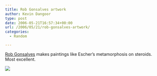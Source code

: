 ```yaml
---
title: Rob Gonsalves artwork
author: Kevin Dangoor
type: post
date: 2006-05-21T16:57:34+00:00
url: /2006/05/21/rob-gonsalves-artwork/
categories:
  - Random

---
```

[Rob Gonsalves][1] makes paintings like Escher&#8217;s metamorphosis on steroids. Most excellent.

![][2]

 [1]: http://users.livejournal.com/_patrick_/3185471.html
 [2]: http://www.fashionplace.ru/lj/fashiopnplace.ru4.jpg